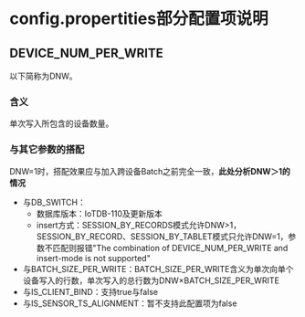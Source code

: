 # config.propertities部分配置项说明

## DEVICE_NUM_PER_WRITE

以下简称为DNW。

### 含义

单次写入所包含的设备数量。

### 与其它参数的搭配

DNW=1时，搭配效果应与加入跨设备Batch之前完全一致，**此处分析DNW＞1的情况**

- 与DB_SWITCH：
  - 数据库版本：IoTDB-110及更新版本
  - insert方式：SESSION_BY_RECORDS模式允许DNW>1，SESSION_BY_RECORD、SESSION_BY_TABLET模式只允许DNW=1，参数不匹配则报错"The combination of DEVICE_NUM_PER_WRITE and insert-mode is not supported"
- 与BATCH_SIZE_PER_WRITE：BATCH_SIZE_PER_WRITE含义为单次向单个设备写入的行数，单次写入的总行数为DNW×BATCH_SIZE_PER_WRITE
- 与IS_CLIENT_BIND：支持true与false
- 与IS_SENSOR_TS_ALIGNMENT：暂不支持此配置项为false

